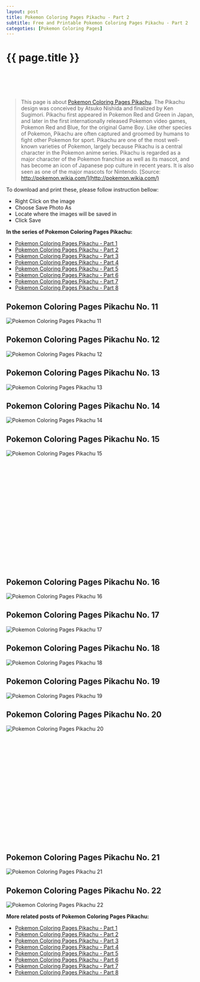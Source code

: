 ```yaml
---
layout: post
title: Pokemon Coloring Pages Pikachu - Part 2
subtitle: Free and Printable Pokemon Coloring Pages Pikachu - Part 2
categoties: [Pokemon Coloring Pages]
---
```

{{ page.title }}
================
<script async src="//pagead2.googlesyndication.com/pagead/js/adsbygoogle.js"></script><!-- UnderTitleAds --> <ins class="adsbygoogle" style="display:inline-block;width:468px;height:60px" data-ad-client="ca-pub-6753140515841889" data-ad-slot="4010138290"></ins><script> (adsbygoogle = window.adsbygoogle || []).push({}); </script>

> This page is about [Pokemon Coloring Pages Pikachu](https://freecoloringpages.github.io/). The Pikachu design was conceived by Atsuko Nishida and finalized by Ken Sugimori. Pikachu first appeared in Pokemon Red and Green in Japan, and later in the first internationally released Pokemon video games, Pokemon Red and Blue, for the original Game Boy. Like other species of Pokemon, Pikachu are often captured and groomed by humans to fight other Pokemon for sport. Pikachu are one of the most well-known varieties of Pokemon, largely because Pikachu is a central character in the Pokemon anime series. Pikachu is regarded as a major character of the Pokemon franchise as well as its mascot, and has become an icon of Japanese pop culture in recent years. It is also seen as one of the major mascots for Nintendo. [Source: http://pokemon.wikia.com/](http://pokemon.wikia.com/)

To download and print these, please follow instruction bellow:
* Right Click on the image 
* Choose Save Photo As 
* Locate where the images will be saved in 
* Click Save

**In the series of Pokemon Coloring Pages Pikachu:**

* [Pokemon Coloring Pages Pikachu - Part 1](https://freecoloringpages.github.io/2017/12/11/Pokemon-Coloring-Pages-Pikachu-part-1.html)
* [Pokemon Coloring Pages Pikachu - Part 2](https://freecoloringpages.github.io/2017/12/11/Pokemon-Coloring-Pages-Pikachu-part-2.html)
* [Pokemon Coloring Pages Pikachu - Part 3](https://freecoloringpages.github.io/2017/12/11/Pokemon-Coloring-Pages-Pikachu-part-3.html)
* [Pokemon Coloring Pages Pikachu - Part 4](https://freecoloringpages.github.io/2017/12/11/Pokemon-Coloring-Pages-Pikachu-part-4.html)
* [Pokemon Coloring Pages Pikachu - Part 5](https://freecoloringpages.github.io/2017/12/11/Pokemon-Coloring-Pages-Pikachu-part-5.html)
* [Pokemon Coloring Pages Pikachu - Part 6](https://freecoloringpages.github.io/2017/12/11/Pokemon-Coloring-Pages-Pikachu-part-6.html)
* [Pokemon Coloring Pages Pikachu - Part 7](https://freecoloringpages.github.io/2017/12/11/Pokemon-Coloring-Pages-Pikachu-part-7.html)
* [Pokemon Coloring Pages Pikachu - Part 8](https://freecoloringpages.github.io/2017/12/11/Pokemon-Coloring-Pages-Pikachu-part-8.html)

## Pokemon Coloring Pages Pikachu No. 11
![Pokemon Coloring Pages Pikachu 11](https://freecoloringpages.github.io/img3/Pokemon-Coloring-Pages-Pikachu%20(11).jpg "Pokemon Coloring Pages Pikachu 11")

## Pokemon Coloring Pages Pikachu No. 12
![Pokemon Coloring Pages Pikachu 12](https://freecoloringpages.github.io/img3/Pokemon-Coloring-Pages-Pikachu%20(12).jpg "Pokemon Coloring Pages Pikachu 12")

## Pokemon Coloring Pages Pikachu No. 13
![Pokemon Coloring Pages Pikachu 13](https://freecoloringpages.github.io/img3/Pokemon-Coloring-Pages-Pikachu%20(13).jpg "Pokemon Coloring Pages Pikachu 13")

## Pokemon Coloring Pages Pikachu No. 14
![Pokemon Coloring Pages Pikachu 14](https://freecoloringpages.github.io/img3/Pokemon-Coloring-Pages-Pikachu%20(14).jpg "Pokemon Coloring Pages Pikachu 14")

## Pokemon Coloring Pages Pikachu No. 15
![Pokemon Coloring Pages Pikachu 15](https://freecoloringpages.github.io/img3/Pokemon-Coloring-Pages-Pikachu%20(15).jpg "Pokemon Coloring Pages Pikachu 15")

<script async src="//pagead2.googlesyndication.com/pagead/js/adsbygoogle.js"></script><!-- Texxtonly --><ins class="adsbygoogle" style="display:inline-block;width:336px;height:280px" data-ad-client="ca-pub-6753140515841889" data-ad-slot="3207852233"></ins><script>(adsbygoogle = window.adsbygoogle || []).push({}); </script>

## Pokemon Coloring Pages Pikachu No. 16
![Pokemon Coloring Pages Pikachu 16](https://freecoloringpages.github.io/img3/Pokemon-Coloring-Pages-Pikachu%20(16).jpg "Pokemon Coloring Pages Pikachu 16")

## Pokemon Coloring Pages Pikachu No. 17
![Pokemon Coloring Pages Pikachu 17](https://freecoloringpages.github.io/img3/Pokemon-Coloring-Pages-Pikachu%20(17).jpg "Pokemon Coloring Pages Pikachu 17")

## Pokemon Coloring Pages Pikachu No. 18
![Pokemon Coloring Pages Pikachu 18](https://freecoloringpages.github.io/img3/Pokemon-Coloring-Pages-Pikachu%20(18).jpg "Pokemon Coloring Pages Pikachu 18")

## Pokemon Coloring Pages Pikachu No. 19
![Pokemon Coloring Pages Pikachu 19](https://freecoloringpages.github.io/img3/Pokemon-Coloring-Pages-Pikachu%20(19).jpg "Pokemon Coloring Pages Pikachu 19")

## Pokemon Coloring Pages Pikachu No. 20
![Pokemon Coloring Pages Pikachu 20](https://freecoloringpages.github.io/img3/Pokemon-Coloring-Pages-Pikachu%20(20).jpg "Pokemon Coloring Pages Pikachu 20")

<script async src="//pagead2.googlesyndication.com/pagead/js/adsbygoogle.js"></script><!-- Texxtonly --><ins class="adsbygoogle" style="display:inline-block;width:336px;height:280px" data-ad-client="ca-pub-6753140515841889" data-ad-slot="3207852233"></ins><script>(adsbygoogle = window.adsbygoogle || []).push({}); </script>

## Pokemon Coloring Pages Pikachu No. 21
![Pokemon Coloring Pages Pikachu 21](https://freecoloringpages.github.io/img3/Pokemon-Coloring-Pages-Pikachu%20(21).jpg "Pokemon Coloring Pages Pikachu 21")

## Pokemon Coloring Pages Pikachu No. 22
![Pokemon Coloring Pages Pikachu 22](https://freecoloringpages.github.io/img3/Pokemon-Coloring-Pages-Pikachu%20(22).jpg "Pokemon Coloring Pages Pikachu 22")

**More related posts of Pokemon Coloring Pages Pikachu:**

* [Pokemon Coloring Pages Pikachu - Part 1](https://freecoloringpages.github.io/2017/12/11/Pokemon-Coloring-Pages-Pikachu-part-1.html)
* [Pokemon Coloring Pages Pikachu - Part 2](https://freecoloringpages.github.io/2017/12/11/Pokemon-Coloring-Pages-Pikachu-part-2.html)
* [Pokemon Coloring Pages Pikachu - Part 3](https://freecoloringpages.github.io/2017/12/11/Pokemon-Coloring-Pages-Pikachu-part-3.html)
* [Pokemon Coloring Pages Pikachu - Part 4](https://freecoloringpages.github.io/2017/12/11/Pokemon-Coloring-Pages-Pikachu-part-4.html)
* [Pokemon Coloring Pages Pikachu - Part 5](https://freecoloringpages.github.io/2017/12/11/Pokemon-Coloring-Pages-Pikachu-part-5.html)
* [Pokemon Coloring Pages Pikachu - Part 6](https://freecoloringpages.github.io/2017/12/11/Pokemon-Coloring-Pages-Pikachu-part-6.html)
* [Pokemon Coloring Pages Pikachu - Part 7](https://freecoloringpages.github.io/2017/12/11/Pokemon-Coloring-Pages-Pikachu-part-7.html)
* [Pokemon Coloring Pages Pikachu - Part 8](https://freecoloringpages.github.io/2017/12/11/Pokemon-Coloring-Pages-Pikachu-part-8.html)

